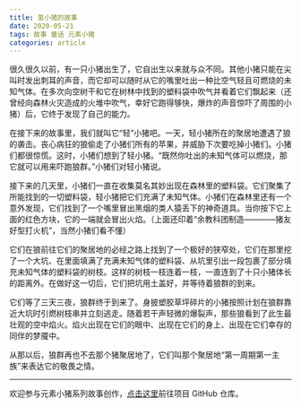 ```yaml
---
title: 氢小猪的故事
date: 2020-05-21
tags: 故事 童话 元素小猪
categories: article
---
```


很久很久以前，有一只小猪出生了，它自出生以来就与众不同。其他小猪只能在尖叫时发出刺耳的声音，而它却可以随时从它的嘴里吐出一种比空气轻且可燃烧的未知气体。在多次向空树干和它在树林中找到的塑料袋中吹气并看着它们飘起来（还曾经向森林火灾造成的火堆中吹气，幸好它跑得够快，爆炸的声音惊吓了周围的小猪）后，它终于发现了自己的能力。

<!--其实应该是密度比空气小，但这是童话-->

在接下来的故事里，我们就叫它“轻”小猪吧。<!--一个谐音，儿童无法理解氢-->一天，轻小猪所在的聚居地遭遇了狼的袭击。丧心病狂的狼偷走了小猪们所有的苹果，并威胁下次要吃掉小猪们。小猪们都很惊慌。这时，小猪们想到了轻小猪。“既然你吐出的未知气体可以燃烧，那它就可以用来吓跑狼群。”小猪们对轻小猪说。

接下来的几天里，小猪们一直在收集莫名其妙出现在森林里的塑料袋。它们聚集了所能找到的一切塑料袋，轻小猪把它们充满了未知气体。小猪们在森林里还有一个意外发现，它们找到了一个嘴里冒出黑烟的类人猿丢下的神奇道具。当你按下它上面的红色方块，它的一端就会冒出火焰。（上面还印着“余教科团制造————猪友好型打火机”，当然小猪们看不懂）

它们在狼前往它们的聚居地的必经之路上找到了一个极好的狭窄处，它们在那里挖了一个大坑、在里面填满了充满未知气体的塑料袋、从坑里引出一段包裹了部分填充未知气体的塑料袋的树枝。这样的树枝一枝连着一枝，一直连到了十只小猪体长的距离外。在做好这一切后，它们把坑用土盖好，并等待着狼群的到来。

<!--聪明过头了？-->

它们等了三天三夜，狼群终于到来了。身披塑胶草坪碎片的小猪按照计划在狼群靠近大坑时引燃树枝串并立刻逃走。随着若干声轻微的爆裂声，那些狼看到了此生最壮观的空中焰火。焰火出现在它们的眼中、出现在它们的身上、出现在它们幸存的同伴的梦魇中。

<!--不建议写死，但暗示是可以的-->
<!--这个场景真的做出来应该很壮观，燃烧的塑料袋飘在空中，氢气和空气混合并点燃造成爆炸并融化了塑料袋，给皮肤和毛发带来烧伤和损坏-->

从那以后，狼群再也不去那个猪聚居地了，它们叫那个聚居地“第一周期第一主族”来表达它的敬畏之情。

<!--不必要效仿这个结尾-->

---

欢迎参与元素小猪系列故事创作，[点击这里](https://github.com/sunsets-deprecated-username/chemistry-pig-story)前往项目 GitHub 仓库。
